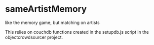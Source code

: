 sameArtistMemory
================

like the memory game, but matching on artists


This relies on couchdb functions created in the setupdb.js script in the objectcrowdsourcer project.
